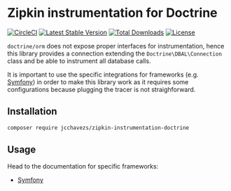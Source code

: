 # Zipkin instrumentation for Doctrine

[![CircleCI](https://circleci.com/gh/jcchavezs/zipkin-instrumentation-doctrine/tree/master.svg?style=svg)](https://circleci.com/gh/jcchavezs/zipkin-instrumentation-doctrine/tree/master)
[![Latest Stable Version](https://poser.pugx.org/jcchavezs/zipkin-instrumentation-doctrine/v/stable)](https://packagist.org/packages/jcchavezs/zipkin-instrumentation-doctrine)
[![Total Downloads](https://poser.pugx.org/jcchavezs/zipkin-instrumentation-doctrine/downloads)](https://packagist.org/packages/jcchavezs/zipkin-instrumentation-doctrine)
[![License](https://poser.pugx.org/jcchavezs/zipkin-instrumentation-doctrine/license)](https://packagist.org/packages/jcchavezs/zipkin-instrumentation-doctrine)

`doctrine/orm` does not expose proper interfaces for instrumentation, hence this library provides a connection extending the `Doctrine\DBAL\Connection` class and
be able to instrument all database calls.

It is important to use the specific integrations for frameworks (e.g. [Symfony](./integrations/Symfony/README.md)) in order to make this library work as it requires some configurations because plugging the
tracer is not straighforward.

## Installation

```bash
composer require jcchavezs/zipkin-instrumentation-doctrine
```

## Usage

Head to the documentation for specific frameworks:

- [Symfony](integrations/Symfony/README.md)
